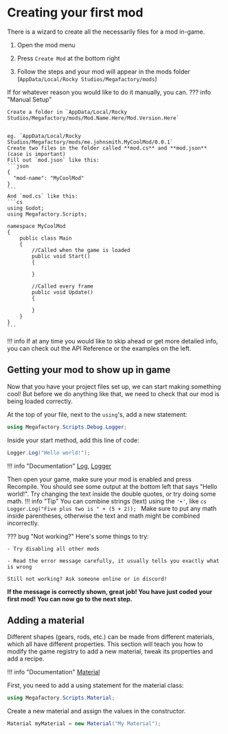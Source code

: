 # Creating your first mod


There is a wizard to create all the necessarily files for a mod in-game.

1. Open the mod menu

2. Press `Create Mod` at the bottom right

3. Follow the steps and your mod will appear in the mods folder (`AppData/Local/Rocky Studios/Megafactory/mods`)

If for whatever reason you would like to do it manually, you can.
??? info "Manual Setup"

    Create a folder in `AppData/Local/Rocky Studios/Megafactory/mods/Mod.Name.Here/Mod.Version.Here`


    eg. `AppData/Local/Rocky Studios/Megafactory/mods/me.johnsmith.MyCoolMod/0.0.1`
    Create two files in the folder called **mod.cs** and **mod.json** (case is important)
    Fill out `mod.json` like this:
    ```json
    {
      "mod-name": "MyCoolMod"
    }
    ```
    And `mod.cs` like this:
    ```cs
    using Godot;
    using Megafactory.Scripts;

    namespace MyCoolMod
    {
        public class Main
        {
            //Called when the game is loaded
            public void Start()
            {

            }

            //Called every frame
            public void Update()
            {
              
            }
        }
    }
    ```

!!! info
    If at any time you would like to skip ahead or get more detailed info, you can check out the API Reference or the examples on the left.

## Getting your mod to show up in game
Now that you have your project files set up, we can start making something cool! But before we do anything like that, we need to check that our mod is being loaded correctly.

At the top of your file, next to the `using`'s, add a new statement:
```cs
using Megafactory.Scripts.Debug.Logger;
```
Inside your start method, add this line of code:
```cs
Logger.Log("Hello world!");
```
!!! info "Documentation"
    [Log](/API%20Reference/Debug/Logger/Log), [Logger](/API%20Reference/Debug/Logger)

Then open your game, make sure your mod is enabled and press Recompile. You should see some output at the bottom left that says "Hello world!". Try changing the text inside the double quotes, or try doing some math.
!!! info "Tip"
    You can combine strings (text) using the `'+'`, like
    ```cs
    Logger.Log("Five plus two is " + (5 + 2));
    ```
    Make sure to put any math inside parentheses, otherwise the text and math might be combined incorrectly.

??? bug "Not working?"
    Here's some things to try:

    - Try disabling all other mods

    - Read the error message carefully, it usually tells you exactly what is wrong
  
    Still not working? Ask someone online or in discord!
  
**If the message is correctly shown, great job! You have just coded your first mod! You can now go to the next step.**

## Adding a material
Different shapes (gears, rods, etc.) can be made from different materials, which all have different properties. This section will teach you how to modify the game registry to add a new material, tweak its properties and add a recipe.

!!! info "Documentation"
    [Material](/API%20Reference/Material)

First, you need to add a using statement for the material class:
```cs
using Megafactory.Scripts.Material;
```
Create a new material and assign the values in the constructor.
```cs
Material myMaterial = new Material("My Material");
```